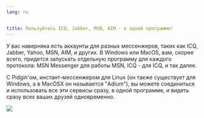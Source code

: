 ```yaml
---
lang: ru


title: Пользуйтесь ICQ, Jabber, MSN, AIM - в одной программе!
---
```


У вас наверняка есть аккаунты для разных мессенжеров, таких как ICQ, 
Jabber, Yahoo, MSN, AIM, и других. В Windows или MacOS, вам, скорее всего,
придется запускать отдельную программу для каждого протокола: MSN Messenger
для работы MSN, ICQ - для ICQ, и так далее. 

С Pidgin'ом, инстант-мессенжером для Linux (он также существует для Windows,
а в MacOSX он называется "Adium"), вы можете соединиться и использовать все
эти сервисы сразу, в одной программе, и видеть сразу всех ваших друзей 
одновременно.

<img src="Images/gaim_im_services.png" />

  
